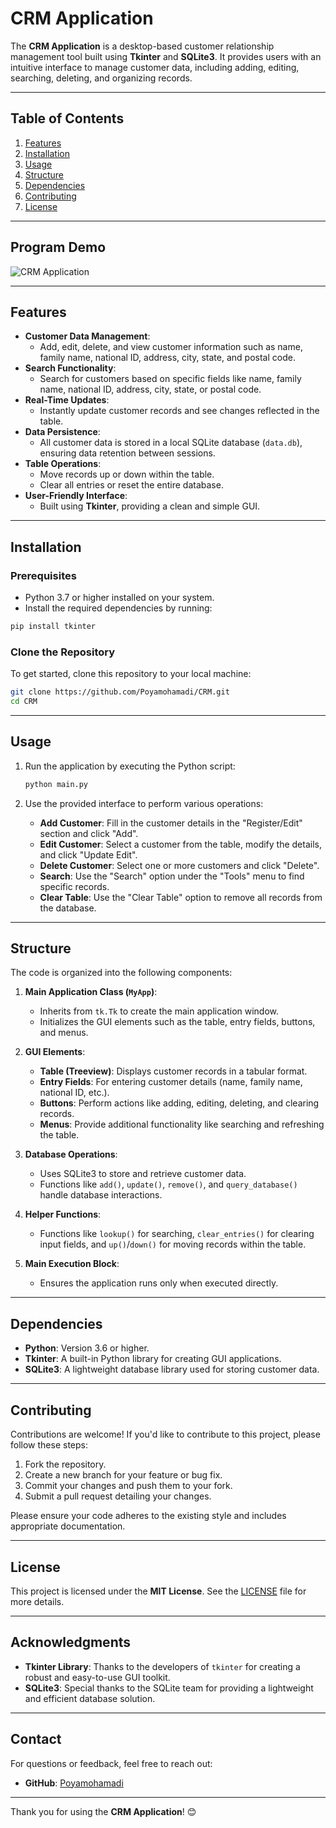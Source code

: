 # CRM Application

The **CRM Application** is a desktop-based customer relationship management tool built using **Tkinter** and **SQLite3**. It provides users with an intuitive interface to manage customer data, including adding, editing, searching, deleting, and organizing records.

---

## Table of Contents

1. [Features](#features)
2. [Installation](#installation)
3. [Usage](#usage)
4. [Structure](#structure)
5. [Dependencies](#dependencies)
6. [Contributing](#contributing)
7. [License](#license)

---

## Program Demo

![CRM Application](https://github.com/Poyamohamadi/CRM_Application/blob/main/image.png)

---

## Features

- **Customer Data Management**:
  - Add, edit, delete, and view customer information such as name, family name, national ID, address, city, state, and postal code.
- **Search Functionality**:
  - Search for customers based on specific fields like name, family name, national ID, address, city, state, or postal code.
- **Real-Time Updates**:
  - Instantly update customer records and see changes reflected in the table.
- **Data Persistence**:
  - All customer data is stored in a local SQLite database (`data.db`), ensuring data retention between sessions.
- **Table Operations**:
  - Move records up or down within the table.
  - Clear all entries or reset the entire database.
- **User-Friendly Interface**:
  - Built using **Tkinter**, providing a clean and simple GUI.

---

## Installation

### Prerequisites

- Python 3.7 or higher installed on your system.
- Install the required dependencies by running:

```bash
pip install tkinter
```

### Clone the Repository

To get started, clone this repository to your local machine:

```bash
git clone https://github.com/Poyamohamadi/CRM.git
cd CRM
```

---

## Usage

1. Run the application by executing the Python script:

   ```bash
   python main.py
   ```

2. Use the provided interface to perform various operations:
   - **Add Customer**: Fill in the customer details in the "Register/Edit" section and click "Add".
   - **Edit Customer**: Select a customer from the table, modify the details, and click "Update Edit".
   - **Delete Customer**: Select one or more customers and click "Delete".
   - **Search**: Use the "Search" option under the "Tools" menu to find specific records.
   - **Clear Table**: Use the "Clear Table" option to remove all records from the database.

---

## Structure

The code is organized into the following components:

1. **Main Application Class (`MyApp`)**:
   - Inherits from `tk.Tk` to create the main application window.
   - Initializes the GUI elements such as the table, entry fields, buttons, and menus.

2. **GUI Elements**:
   - **Table (Treeview)**: Displays customer records in a tabular format.
   - **Entry Fields**: For entering customer details (name, family name, national ID, etc.).
   - **Buttons**: Perform actions like adding, editing, deleting, and clearing records.
   - **Menus**: Provide additional functionality like searching and refreshing the table.

3. **Database Operations**:
   - Uses SQLite3 to store and retrieve customer data.
   - Functions like `add()`, `update()`, `remove()`, and `query_database()` handle database interactions.

4. **Helper Functions**:
   - Functions like `lookup()` for searching, `clear_entries()` for clearing input fields, and `up()`/`down()` for moving records within the table.

5. **Main Execution Block**:
   - Ensures the application runs only when executed directly.

---

## Dependencies

- **Python**: Version 3.6 or higher.
- **Tkinter**: A built-in Python library for creating GUI applications.
- **SQLite3**: A lightweight database library used for storing customer data.

---

## Contributing

Contributions are welcome! If you'd like to contribute to this project, please follow these steps:

1. Fork the repository.
2. Create a new branch for your feature or bug fix.
3. Commit your changes and push them to your fork.
4. Submit a pull request detailing your changes.

Please ensure your code adheres to the existing style and includes appropriate documentation.

---

## License

This project is licensed under the **MIT License**. See the [LICENSE](https://github.com/Poyamohamadi/CRM_Application/blob/main/LICENSE.md) file for more details.

---

## Acknowledgments

- **Tkinter Library**: Thanks to the developers of `tkinter` for creating a robust and easy-to-use GUI toolkit.
- **SQLite3**: Special thanks to the SQLite team for providing a lightweight and efficient database solution.

---

## Contact

For questions or feedback, feel free to reach out:

- **GitHub**: [Poyamohamadi](https://github.com/Poyamohamadi)

---

Thank you for using the **CRM Application**! 😊
